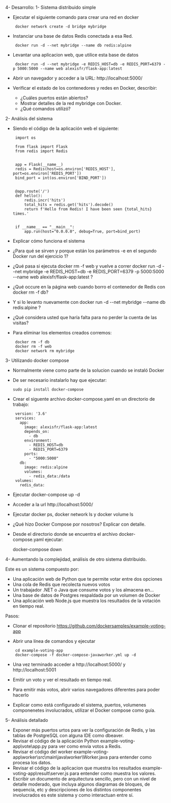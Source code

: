 4- Desarrollo:
1- Sistema distribuido simple

   - Ejecutar el siguiente comando para crear una red en docker

          docker network create -d bridge mybridge

   - Instanciar una base de datos Redis conectada a esa Red.

          docker run -d --net mybridge --name db redis:alpine

   - Levantar una aplicacion web, que utilice esta base de datos

          docker run -d --net mybridge -e REDIS_HOST=db -e REDIS_PORT=6379 -p 5000:5000 --name web alexisfr/flask-app:latest

   - Abrir un navegador y acceder a la URL: http://localhost:5000/
   - Verificar el estado de los contenedores y redes en Docker, describir:
       - ¿Cuáles puertos están abiertos?
       - Mostrar detalles de la red mybridge con Docker.
       - ¿Qué comandos utilizó?

2- Análisis del sistema

   - Siendo el código de la aplicación web el siguiente:

          import os

          from flask import Flask
          from redis import Redis


          app = Flask(__name__)
          redis = Redis(host=os.environ['REDIS_HOST'], port=os.environ['REDIS_PORT'])
          bind_port = int(os.environ['BIND_PORT'])


          @app.route('/')
          def hello():
              redis.incr('hits')
              total_hits = redis.get('hits').decode()
              return f'Hello from Redis! I have been seen {total_hits} times.'


          if __name__ == "__main__":
              app.run(host="0.0.0.0", debug=True, port=bind_port)

   - Explicar cómo funciona el sistema
   - ¿Para qué se sirven y porque están los parámetros -e en el segundo Docker run del ejercicio 1?
   - ¿Qué pasa si ejecuta docker rm -f web y vuelve a correr docker run -d --net mybridge -e REDIS_HOST=db -e REDIS_PORT=6379 -p 5000:5000 --name web alexisfr/flask-app:latest ?
   - ¿Qué occure en la página web cuando borro el contenedor de Redis con docker rm -f db?
   - Y si lo levanto nuevamente con docker run -d --net mybridge --name db redis:alpine ?
   - ¿Qué considera usted que haría falta para no perder la cuenta de las visitas?
   - Para eliminar los elementos creados corremos:

          docker rm -f db
          docker rm -f web
          docker network rm mybridge

3- Utilizando docker compose

   - Normalmente viene como parte de la solucion cuando se instaló Docker
   - De ser necesario instalarlo hay que ejecutar:

         sudo pip install docker-compose

   - Crear el siguente archivo docker-compose.yaml en un directorio de trabajo:

          version: '3.6'
          services:
            app:
              image: alexisfr/flask-app:latest
              depends_on:
                - db
              environment:
                - REDIS_HOST=db
                - REDIS_PORT=6379
              ports:
                - "5000:5000"
            db:
              image: redis:alpine
              volumes:
                - redis_data:/data
          volumes:
            redis_data:

   - Ejecutar docker-compose up -d
   - Acceder a la url http://localhost:5000/
   - Ejecutar docker ps, docker network ls y docker volume ls
   - ¿Qué hizo Docker Compose por nosotros? Explicar con detalle.
   - Desde el directorio donde se encuentra el archivo docker-compose.yaml ejecutar:

        docker-compose down

4- Aumentando la complejidad, análisis de otro sistema distribuido.

Este es un sistema compuesto por:

   - Una aplicación web de Python que te permite votar entre dos opciones
   - Una cola de Redis que recolecta nuevos votos
   - Un trabajador .NET o Java que consume votos y los almacena en...
   - Una base de datos de Postgres respaldada por un volumen de Docker
   - Una aplicación web Node.js que muestra los resultados de la votación en tiempo real.

Pasos:

   - Clonar el repositorio https://github.com/dockersamples/example-voting-app
   - Abrir una línea de comandos y ejecutar

          cd example-voting-app
          docker-compose -f docker-compose-javaworker.yml up -d

   - Una vez terminado acceder a http://localhost:5000/ y http://localhost:5001
   - Emitir un voto y ver el resultado en tiempo real.
   - Para emitir más votos, abrir varios navegadores diferentes para poder hacerlo
   - Explicar como está configurado el sistema, puertos, volumenes componenetes involucrados, utilizar el Docker compose como guía.

5- Análisis detallado

   - Exponer más puertos urtos para ver la configuración de Redis, y las tablas de PostgreSQL con alguna IDE como dbeaver.
   - Revisar el código de la aplicación Python example-voting-app\vote\app.py para ver como envía votos a Redis.
   - Revisar el código del worker example-voting-app\worker\src\main\java\worker\Worker.java para entender como procesa los datos.
   - Revisar el código de la aplicacion que muestra los resultados example-voting-app\result\server.js para entender como muestra los valores.
   - Escribir un documento de arquitectura sencillo, pero con un nivel de detalle moderado, que incluya algunos diagramas de bloques, de sequencia, etc y descripciones de los distintos componentes involucrados es este sistema y como interactuan entre sí.

